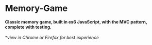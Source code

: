 # **Memory-Game**
[]()

#### Classic memory game, built in es6 JavaScript, with the MVC pattern, complete with testing.  

**view in Chrome or Firefox for best experience*
